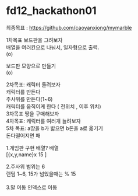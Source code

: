 # fd12_hackathon01

최종목표 : https://github.com/caoyanxiong/mymarble

1차목표 보드판을 그려보자<br>
배열을 여러칸으로 나눠서, 일자형으로 출력.<br> (o)

보드판 모양으로 만들기<br> (o)

2차목표: 캐릭터 돌려보자 <br>
캐릭터를 만든다 <br>
주사위를 만든다(1~6) <br>
캐릭터를 움직이게 한다 ( 전위치 , 이후 위치)<br>
3차목표 땅을 구매해보자<br>
4차목표: 케릭터를 여러개 늘려보자<br>
5차 목표: a땅을 b가 밟으면 b돈을 a로 옮기기<br>
돈다떨어지면 패<br>



1.게임판 구현 배열?  배열<br>
[{x,y,name}x 15 ]<br>

2.주사위 범위는 6 <br>
랜덤 1~6, 15가 넘었을때는 % 15<br><br>
3.말 이동 인덱스로 이동<br>





